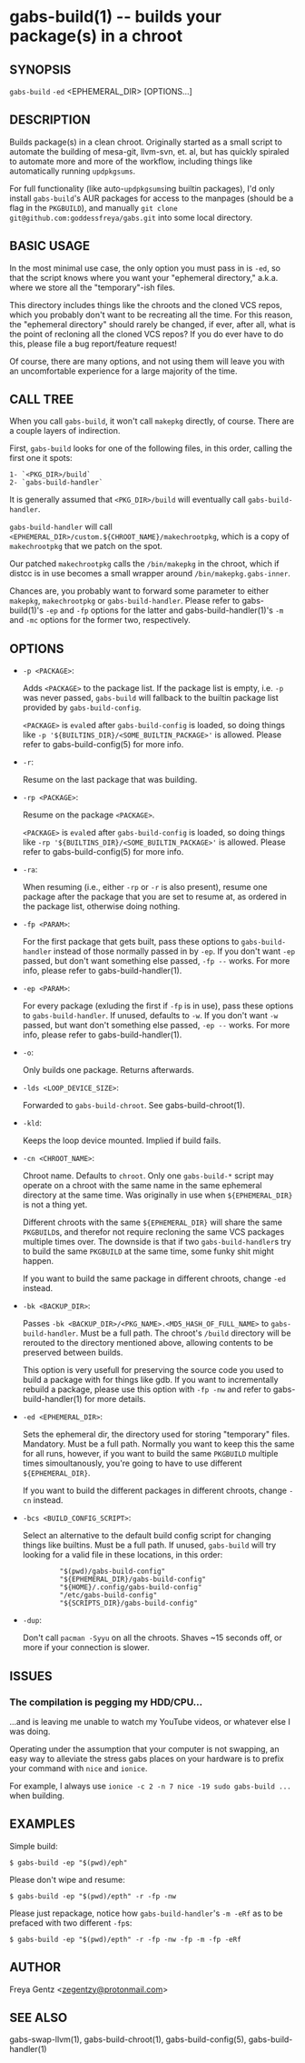 gabs-build(1) -- builds your package(s) in a chroot
===========================================================

## SYNOPSIS

`gabs-build` `-ed` <EPHEMERAL_DIR> [OPTIONS...]

## DESCRIPTION

Builds package(s) in a clean chroot. Originally started as a small script to
automate the building of mesa-git, llvm-svn, et. al, but has quickly spiraled to
automate more and more of the workflow, including things like automatically
running `updpkgsums`. 

For full functionality (like auto-`updpkgsums`ing builtin packages), I'd only
install `gabs-build`'s AUR packages for access to the manpages (should be a flag
in the `PKGBUILD`), and manually `git clone
git@github.com:goddessfreya/gabs.git` into some local directory.

## BASIC USAGE

In the most minimal use case, the only option you must pass in is `-ed`, so that
the script knows where you want your "ephemeral directory," a.k.a. where we
store all the "temporary"-ish files. 

This directory includes things like the chroots and the cloned VCS repos, which
you probably don't want to be recreating all the time. For this reason, the
"ephemeral directory" should rarely be changed, if ever, after all, what is the
point of recloning all the cloned VCS repos? If you do ever have to do this,
please file a bug report/feature request!

Of course, there are many options, and not using them will leave you with an
uncomfortable experience for a large majority of the time.

## CALL TREE

When you call `gabs-build`, it won't call `makepkg` directly, of course. There
are a couple layers of indirection.

First, `gabs-build` looks for one of the following files, in this order, calling
the first one it spots:

    1- `<PKG_DIR>/build` 
    2- `gabs-build-handler`

It is generally assumed that `<PKG_DIR>/build` will eventually call
`gabs-build-handler`.

`gabs-build-handler` will call
`<EPHEMERAL_DIR>/custom.${CHROOT_NAME}/makechrootpkg`, which is a copy of
`makechrootpkg` that we patch on the spot.

Our patched `makechrootpkg` calls the `/bin/makepkg` in the chroot, which if
distcc is in use becomes a small wrapper around `/bin/makepkg.gabs-inner`.

Chances are, you probably want to forward some parameter to either `makepkg`,
`makechrootpkg` or `gabs-build-handler`. Please refer to gabs-build(1)'s `-ep`
and `-fp` options for the latter and gabs-build-handler(1)'s `-m` and `-mc`
options for the former two, respectively.

## OPTIONS

 * `-p <PACKAGE>`:

    Adds `<PACKAGE>` to the package list. If the package list is empty, i.e.
    `-p` was never passed, `gabs-build` will fallback to the builtin package
    list provided by `gabs-build-config`.

    `<PACKAGE>` is `eval`ed after `gabs-build-config` is loaded, so doing things
    like `-p '${BUILTINS_DIR}/<SOME_BUILTIN_PACKAGE>'` is allowed. Please refer
    to gabs-build-config(5) for more info.

 * `-r`: 

    Resume on the last package that was building.

 * `-rp <PACKAGE>`: 

    Resume on the package `<PACKAGE>`. 
    
    `<PACKAGE>` is `eval`ed after `gabs-build-config` is loaded, so doing things
    like `-rp '${BUILTINS_DIR}/<SOME_BUILTIN_PACKAGE>'` is allowed. Please refer
    to gabs-build-config(5) for more info.

 * `-ra`: 

    When resuming (i.e., either `-rp` or `-r` is also present), resume one
    package after the package that you are set to resume at, as ordered in the
    package list, otherwise doing nothing.

 * `-fp <PARAM>`:

    For the first package that gets built, pass these options to
    `gabs-build-handler` instead of those normally passed in by `-ep`. If you
    don't want `-ep` passed, but don't want something else passed, `-fp --`
    works. For more info, please refer to gabs-build-handler(1).

 * `-ep <PARAM>`:

    For every package (exluding the first if `-fp` is in use), pass these
    options to `gabs-build-handler`. If unused, defaults to `-w`. If you don't
    want `-w` passed, but want don't something else passed, `-ep --` works. For
    more info, please refer to gabs-build-handler(1).

 * `-o`: 

    Only builds one package. Returns afterwards.

 * `-lds <LOOP_DEVICE_SIZE>`:

    Forwarded to `gabs-build-chroot`. See gabs-build-chroot(1).
    
 * `-kld`: 

    Keeps the loop device mounted. Implied if build fails.

 * `-cn <CHROOT_NAME>`:

    Chroot name. Defaults to `chroot`. Only one `gabs-build-*` script may
    operate on a chroot with the same name in the same ephemeral directory at
    the same time.  Was originally in use when `${EPHEMERAL_DIR}` is not a thing
    yet.  

    Different chroots with the same `${EPHEMERAL_DIR}` will share the same
    `PKGBUILD`s, and therefor not require recloning the same VCS packages
    multiple times over. The downside is that if two `gabs-build-handler`s try
    to build the same `PKGBUILD` at the same time, some funky shit might happen.

    If you want to build the same package in different chroots, change `-ed`
    instead.

 * `-bk <BACKUP_DIR>`: 
 
    Passes `-bk <BACKUP_DIR>/<PKG_NAME>.<MD5_HASH_OF_FULL_NAME>` to
    `gabs-build-handler`. Must be a full path. The chroot's `/build` directory
    will be rerouted to the directory mentioned above, allowing contents to be
    preserved between builds.

    This option is very usefull for preserving the source code you used to build
    a package with for things like gdb. If you want to incrementally rebuild a
    package, please use this option with `-fp -nw` and refer to 
    gabs-build-handler(1) for more details.

 * `-ed <EPHEMERAL_DIR>`:

    Sets the ephemeral dir, the directory used for storing "temporary" files.
    Mandatory. Must be a full path. Normally you want to keep this the same for
    all runs, however, if you want to build the same `PKGBUILD` multiple times
    simoultanously, you're going to have to use different `${EPHEMERAL_DIR}`.

    If you want to build the different packages in different chroots, change
    `-cn` instead.

 * `-bcs <BUILD_CONFIG_SCRIPT>`:

    Select an alternative to the default build config script for changing things
    like builtins. Must be a full path. If unused, `gabs-build` will try looking
    for a valid file in these locations, in this order:

                "$(pwd)/gabs-build-config" 
                "${EPHEMERAL_DIR}/gabs-build-config"
                "${HOME}/.config/gabs-build-config" 
                "/etc/gabs-build-config" 
                "${SCRIPTS_DIR}/gabs-build-config"

 * `-dup`:

    Don't call `pacman -Syyu` on all the chroots. Shaves ~15 seconds off, or
    more if your connection is slower.

## ISSUES 

### The compilation is pegging my HDD/CPU...

...and is leaving me unable to watch my YouTube videos, or whatever else I was
doing.

Operating under the assumption that your computer is not swapping, an easy way
to alleviate the stress gabs places on your hardware is to prefix your command
with `nice` and `ionice`. 

For example, I always use `ionice -c 2 -n 7 nice -19 sudo gabs-build ...` when
building.

## EXAMPLES

Simple build:       

    $ gabs-build -ep "$(pwd)/eph"

Please don't wipe and resume:

    $ gabs-build -ep "$(pwd)/epth" -r -fp -nw

Please just repackage, notice how `gabs-build-handler`'s `-m -eRf` as to be
prefaced with two different `-fp`s:

    $ gabs-build -ep "$(pwd)/epth" -r -fp -nw -fp -m -fp -eRf

## AUTHOR

Freya Gentz &lt;zegentzy@protonmail.com&gt;

## SEE ALSO

gabs-swap-llvm(1), gabs-build-chroot(1), gabs-build-config(5),
gabs-build-handler(1)
